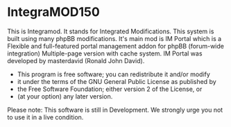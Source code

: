 IntegraMOD150
=============

This is Integramod. It stands for Integrated Modifications. This system is built using many phpBB modifications. It's main mod is IM Portal which is a Flexible and full-featured portal management addon for phpBB (forum-wide integration) Multiple-page version with cache system. IM Portal was developed by masterdavid (Ronald John David).


 *   This program is free software; you can redistribute it and/or modify
 *   it under the terms of the GNU General Public License as published by
 *   the Free Software Foundation; either version 2 of the License, or
 *   (at your option) any later version.
 
 Please note: This software is still in Development. We strongly urge you not to use it in a live condition.
